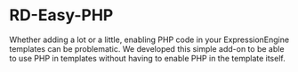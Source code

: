 # RD-Easy-PHP
Whether adding a lot or a little, enabling PHP code in your ExpressionEngine templates can be problematic. We developed this simple add-on to be able to use PHP in templates without having to enable PHP in the template itself.
